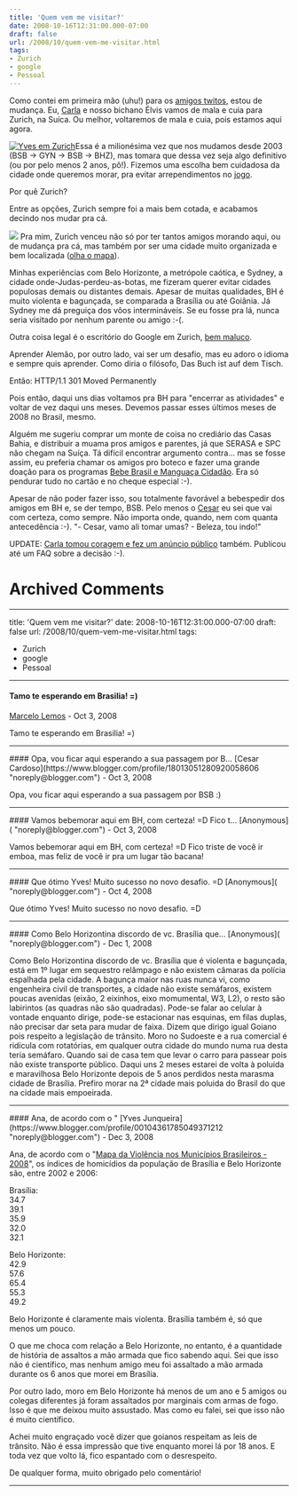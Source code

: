 ```yaml
---
title: 'Quem vem me visitar?'
date: 2008-10-16T12:31:00.000-07:00
draft: false
url: /2008/10/quem-vem-me-visitar.html
tags: 
- Zurich
- google
- Pessoal
---
```


Como contei em primeira mão (uhu!) para os [amigos twitos](http://twitter.com/cetico), estou de mudança. Eu, [Carla](http://whodsay.blogspot.com/) e nosso bichano Élvis vamos de mala e cuia para Zurich, na Suíca. Ou melhor, voltaremos de mala e cuia, pois estamos aqui agora.  
  
[![Yves em Zurich](http://farm3.static.flickr.com/2193/2105111211_3dda6d933d_m.jpg)](http://farm3.static.flickr.com/2193/2105111211_3dda6d933d_m.jpg)Essa é a milionésima vez que nos mudamos desde 2003 (BSB -> GYN -> BSB -> BHZ), mas tomara que dessa vez seja algo definitivo (ou por pelo menos 2 anos, pô!). Fizemos uma escolha bem cuidadosa da cidade onde queremos morar, pra evitar arrependimentos no [jogo](http://pt.wikipedia.org/wiki/Jogo_da_vida_%28jogo_de_tabuleiro%29).  
  
Por quê Zurich?  
  
Entre as opções, Zurich sempre foi a mais bem cotada, e acabamos decindo nos mudar pra cá.  
  
[![](https://blogger.googleusercontent.com/img/b/R29vZ2xl/AVvXsEgZmbMto_NfXfNikMHICjtQ2XWeDR8tqXKb8BoG1XpXrNRdARfSOK__N2S3DJCy3br-ayISp8uLIQ7ua3TXn9YqywFWwsPEQ5t4Bxnavyv1USz0mVlxkxWmD64uVCp7_XonJs2BcM_4CF4/s320/GEDC0833.JPG)](https://blogger.googleusercontent.com/img/b/R29vZ2xl/AVvXsEgZmbMto_NfXfNikMHICjtQ2XWeDR8tqXKb8BoG1XpXrNRdARfSOK__N2S3DJCy3br-ayISp8uLIQ7ua3TXn9YqywFWwsPEQ5t4Bxnavyv1USz0mVlxkxWmD64uVCp7_XonJs2BcM_4CF4/s1600-h/GEDC0833.JPG) Pra mim, Zurich venceu não só por ter tantos amigos morando aqui, ou de mudança pra cá, mas também por ser uma cidade muito organizada e bem localizada ([olha o mapa](http://pt.wikipedia.org/wiki/Europa#Estados_soberanos_europeus)).  
  
Minhas experiências com Belo Horizonte, a metrópole caótica, e Sydney, a cidade onde-Judas-perdeu-as-botas, me fizeram querer evitar cidades populosas demais ou distantes demais. Apesar de muitas qualidades, BH é muito violenta e bagunçada, se comparada a Brasília ou até Goiânia. Já Sydney me dá preguiça dos vôos intermináveis. Se eu fosse pra lá, nunca seria visitado por nenhum parente ou amigo :-(.  
  
Outra coisa legal é o escritório do Google em Zurich, [bem maluco](http://picasaweb.google.com/zurich.office.images/ZurichOfficePhotos).  
  
Aprender Alemão, por outro lado, vai ser um desafio, mas eu adoro o idioma e sempre quis aprender. Como diria o filósofo, Das Buch ist auf dem Tisch.  
  
Então: HTTP/1.1 301 Moved Permanently  
  
Pois então, daqui uns dias voltamos pra BH para "encerrar as atividades" e voltar de vez daqui uns meses. Devemos passar esses últimos meses de 2008 no Brasil, mesmo.  
  
Alguém me sugeriu comprar um monte de coisa no crediário das Casas Bahia, e distribuir a muama pros amigos e parentes, já que SERASA e SPC não chegam na Suíça. Tá difícil encontrar argumento contra... mas se fosse assim, eu preferia chamar os amigos pro boteco e fazer uma grande doação para os programas [Bebe Brasil e Manguaça Cidadão](http://emerluis.wordpress.com/2008/08/29/bebe-brasil-e-manguaca-cidadao-a-revolucao-social-no-brasil/). Era só pendurar tudo no cartão e no cheque especial :-).  
  
Apesar de não poder fazer isso, sou totalmente favorável a bebespedir dos amigos em BH e, se der tempo, BSB. Pelo menos o [Cesar](http://zyakannazio.eti.br/fudeblog/) eu sei que vai com certeza, como sempre. Não importa onde, quando, nem com quanta antecedência :-). "- Cesar, vamo ali tomar umas? - Beleza, tou indo!"  
  
UPDATE: [Carla tomou coragem e fez um anúncio público](http://whodsay.blogspot.com/2008/10/e-l-vamos-ns-parte-ii.html) também. Publicou até um FAQ sobre a decisão :-).
# Archived Comments
---
title: 'Quem vem me visitar?'
date: 2008-10-16T12:31:00.000-07:00
draft: false
url: /2008/10/quem-vem-me-visitar.html
tags: 
- Zurich
- google
- Pessoal
---

#### Tamo te esperando em Brasilia! =)
[Marcelo Lemos](https://www.blogger.com/profile/09826675254975780722 "noreply@blogger.com") - <time datetime="2008-10-22T04:56:00.000-07:00">Oct 3, 2008</time>

Tamo te esperando em Brasilia! =)
<hr />
#### Opa, vou ficar aqui esperando a sua passagem por B...
[Cesar Cardoso](https://www.blogger.com/profile/18013051280920058606 "noreply@blogger.com") - <time datetime="2008-10-22T04:59:00.000-07:00">Oct 3, 2008</time>

Opa, vou ficar aqui esperando a sua passagem por BSB :)
<hr />
#### Vamos bebemorar aqui em BH, com certeza! =D Fico t...
[Anonymous]( "noreply@blogger.com") - <time datetime="2008-10-22T11:53:00.000-07:00">Oct 3, 2008</time>

Vamos bebemorar aqui em BH, com certeza! =D Fico triste de você ir emboa, mas feliz de você ir pra um lugar tão bacana!
<hr />
#### Que ótimo Yves! Muito sucesso no novo desafio. =D
[Anonymous]( "noreply@blogger.com") - <time datetime="2008-10-23T03:41:00.000-07:00">Oct 4, 2008</time>

Que ótimo Yves! Muito sucesso no novo desafio. =D
<hr />
#### Como Belo Horizontina discordo de vc. Brasília que...
[Anonymous]( "noreply@blogger.com") - <time datetime="2008-12-01T11:19:00.000-08:00">Dec 1, 2008</time>

Como Belo Horizontina discordo de vc. Brasília que é violenta e bagunçada, está em 1º lugar em sequestro relâmpago e não existem câmaras da polícia espalhada pela cidade. A bagunça maior nas ruas nunca vi, como engenheira civil de transportes, a cidade não existe semáfaros, existem poucas avenidas (eixão, 2 eixinhos, eixo momumental, W3, L2), o resto são labirintos (as quadras não são quadradas). Pode-se falar ao celular à vontade enquanto dirige, pode-se estacionar nas esquinas, em filas duplas, não precisar dar seta para mudar de faixa. Dizem que dirigo igual Goiano pois respeito a legislação de trânsito. Moro no Sudoeste e a rua comercial é ridícula com rotatórias, em qualquer outra cidade do mundo numa rua desta teria semáfaro. Quando sai de casa tem que levar o carro para passear pois não existe transporte público. Daqui uns 2 meses estarei de volta à poluida e maravilhosa Belo Horizonte depois de 5 anos perdidos nesta marasma cidade de Brasília. Prefiro morar na 2ª cidade mais poluida do Brasil do que na cidade mais empoeirada.
<hr />
#### Ana, de acordo com o "
[Yves Junqueira](https://www.blogger.com/profile/00104361785049371212 "noreply@blogger.com") - <time datetime="2008-12-03T13:57:00.000-08:00">Dec 3, 2008</time>

Ana, de acordo com o "[Mapa da Violência nos Municípios Brasileiros - 2008](http://www.ritla.net/index.php?option=com_content&task=view&id=2314&Itemid=147)", os índices de homicídios da população de Brasília e Belo Horizonte são, entre 2002 e 2006:  
  
Brasília:  
34.7  
39.1  
35.9  
32.0  
32.1  
  
Belo Horizonte:  
42.9  
57.6  
65.4  
55.3  
49.2  
  
Belo Horizonte é claramente mais violenta. Brasília também é, só que menos um pouco.  
  
O que me choca com relação a Belo Horizonte, no entanto, é a quantidade de história de assaltos a mão armada que fico sabendo aqui. Sei que isso não é científico, mas nenhum amigo meu foi assaltado a mão armada durante os 6 anos que morei em Brasília.  
  
Por outro lado, moro em Belo Horizonte há menos de um ano e 5 amigos ou colegas diferentes já foram assaltados por marginais com armas de fogo. Isso é que me deixou muito assustado. Mas como eu falei, sei que isso não é muito científico.  
  
Achei muito engraçado você dizer que goianos respeitam as leis de trânsito. Não é essa impressão que tive enquanto morei lá por 18 anos. E toda vez que volto lá, fico espantado com o desrespeito.  
  
De qualquer forma, muito obrigado pelo comentário!
<hr />

